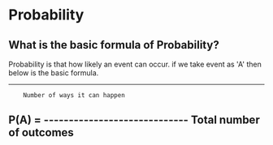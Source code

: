 
# Probability

## What is the basic formula of Probability?

Probability is that how likely an event can occur. if we take event as 'A' then below is the basic formula.

--------------------------------------
        Number of ways it can happen
P(A) = -----------------------------
        Total number of outcomes
--------------------------------------
